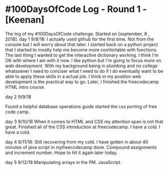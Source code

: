 # #100DaysOfCode Log - Round 1 - [Keenan]

The log of my #100DaysOfCode challenge. Started on [september, 8 , 2018].
day 1  9/8/18:
I actually used github for the first time. Not from the console but I will worry about that later. I started back on a python project that I started to mostly help me become more comfortable with functions. The last thing I wanted to get the interactive dictionary working. I think I'm OK with where I am with it now. I like python but I'm going to focus more on web development. With my background being in plumbing and no college whatsoever I need to conciser what I need to do if I do eventually want to be able to apply these skills in a actual job. I think in my position web development is the practical way to go. Later, I finished the  freecodecamp HTML intro course. 

day 2 9/9/18

Found a helpful database operations guide started the css porting of free code camp.

day 3 9/10/18
When it comes to HTML and CSS my attention span is not that great. 
Finished all of the CSS introduction at freecodecamp. I have a cold. I have a cold.

day 4 9/11/18:
Still recovering from my cold. I have gotten in about 40 minutes of java script in myfreecodecamp done. 
Compound assignments and increment number. Hope to hit it again later today.

day 5   9/12/18
Manipulating arrays in the PM. JavaScript.
